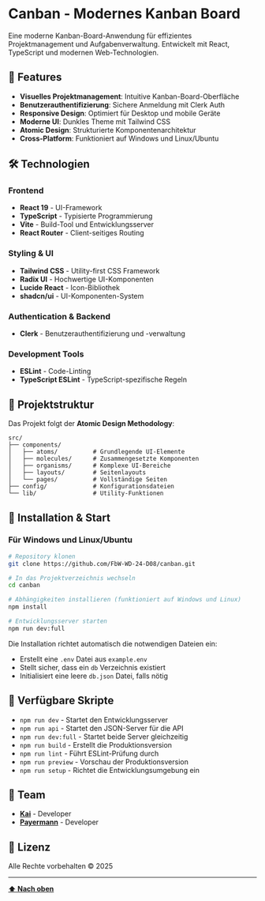 # Canban - Modernes Kanban Board

Eine moderne Kanban-Board-Anwendung für effizientes Projektmanagement und Aufgabenverwaltung. Entwickelt mit React, TypeScript und modernen Web-Technologien.

## 🚀 Features

- **Visuelles Projektmanagement**: Intuitive Kanban-Board-Oberfläche
- **Benutzerauthentifizierung**: Sichere Anmeldung mit Clerk Auth
- **Responsive Design**: Optimiert für Desktop und mobile Geräte
- **Moderne UI**: Dunkles Theme mit Tailwind CSS
- **Atomic Design**: Strukturierte Komponentenarchitektur
- **Cross-Platform**: Funktioniert auf Windows und Linux/Ubuntu

## 🛠️ Technologien

### Frontend

- **React 19** - UI-Framework
- **TypeScript** - Typisierte Programmierung
- **Vite** - Build-Tool und Entwicklungsserver
- **React Router** - Client-seitiges Routing

### Styling & UI

- **Tailwind CSS** - Utility-first CSS Framework
- **Radix UI** - Hochwertige UI-Komponenten
- **Lucide React** - Icon-Bibliothek
- **shadcn/ui** - UI-Komponenten-System

### Authentication & Backend

- **Clerk** - Benutzerauthentifizierung und -verwaltung

### Development Tools

- **ESLint** - Code-Linting
- **TypeScript ESLint** - TypeScript-spezifische Regeln

## 📁 Projektstruktur

Das Projekt folgt der **Atomic Design Methodology**:

```
src/
├── components/
│   ├── atoms/          # Grundlegende UI-Elemente
│   ├── molecules/      # Zusammengesetzte Komponenten
│   ├── organisms/      # Komplexe UI-Bereiche
│   ├── layouts/        # Seitenlayouts
│   └── pages/          # Vollständige Seiten
├── config/             # Konfigurationsdateien
└── lib/                # Utility-Funktionen
```

## 🚦 Installation & Start

### Für Windows und Linux/Ubuntu

```bash
# Repository klonen
git clone https://github.com/FbW-WD-24-D08/canban.git

# In das Projektverzeichnis wechseln
cd canban

# Abhängigkeiten installieren (funktioniert auf Windows und Linux)
npm install

# Entwicklungsserver starten
npm run dev:full
```

Die Installation richtet automatisch die notwendigen Dateien ein:

- Erstellt eine `.env` Datei aus `example.env`
- Stellt sicher, dass ein `db` Verzeichnis existiert
- Initialisiert eine leere `db.json` Datei, falls nötig

## 📝 Verfügbare Skripte

- `npm run dev` - Startet den Entwicklungsserver
- `npm run api` - Startet den JSON-Server für die API
- `npm run dev:full` - Startet beide Server gleichzeitig
- `npm run build` - Erstellt die Produktionsversion
- `npm run lint` - Führt ESLint-Prüfung durch
- `npm run preview` - Vorschau der Produktionsversion
- `npm run setup` - Richtet die Entwicklungsumgebung ein

## 👥 Team

- **[Kai](https://github.com/2701kai)** - Developer
- **[Payermann](https://github.com/payermann)** - Developer

## 📄 Lizenz

Alle Rechte vorbehalten © 2025

---

**[⬆️ Nach oben](#canban---modernes-kanban-board)**
